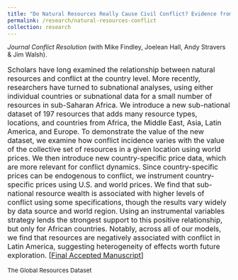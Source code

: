 ```yaml
---
title: "Do Natural Resources Really Cause Civil Conflict? Evidence from the New Global Resources Dataset"
permalink: /research/natural-resources-conflict
collection: research
---
```


<style>
.thumbnailnrc {
    background-color: black;
    height: 275px;
    display: inline-block; 
    background-size: cover; 
    background-position: center center;
    background-repeat: no-repeat;
}
</style>

*Journal Conflict Resolution* (with Mike Findley, Joelean Hall, Andy Stravers & Jim Walsh).

<p style="font-size: 12pt; width: 100%; text-align: left;">Scholars have long examined the relationship between natural resources and conflict at the country level. More recently, researchers have turned to subnational analyses, using either individual countries or subnational data for a small number of resources in sub-Saharan Africa. We introduce a new sub-national dataset of 197 resources that adds many resource types, locations, and countries from Africa, the Middle East, Asia, Latin America, and Europe. To demonstrate the value of the new dataset, we examine how conflict incidence varies with the value of the collective set of resources in a given location using world prices. We then introduce new country-specific price data, which are more relevant for conflict dynamics. Since country-specific prices can be endogenous to conflict, we instrument country-specific prices using U.S. and world prices. We find that sub-national resource wealth is associated with higher levels of conflict using some specifications, though the results vary widely by data source and world region. Using an instrumental variables strategy lends the strongest support to this positive relationship, but only for African countries. Notably, across all of our models, we find that resources are negatively associated with conflict in Latin America, suggesting heterogeneity of effects worth future exploration. [<a href="https://mikedenly.com/files/natural-resources-conflict.pdf">Final Accepted Manuscript</a>]</p> 

<p style="font-size: 10pt; width: 100%; text-align: left;">The Global Resources Dataset</p> 